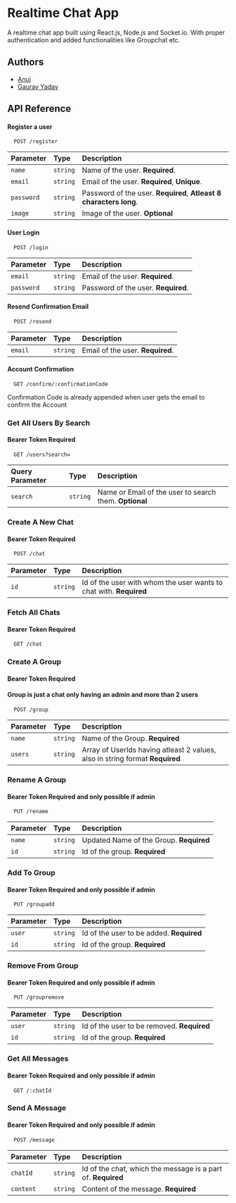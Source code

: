
# Realtime Chat App

A realtime chat app built using React.js, Node.js and Socket.io. With proper authentication and added functionalities like Groupchat etc.



## Authors

- [Anuj](https://github.com/Anuj1p)
- [Gaurav Yadav](https://github.com/theydvgaurav)


## API Reference

#### Register a user

```http
  POST /register
```

| Parameter | Type     | Description                |
| :-------- | :------- | :------------------------- |
| `name`    | `string` | Name of the user. **Required**.|
| `email`   | `string` | Email of the user. **Required**, **Unique**. |
| `password ` | `string` | Password of the user. **Required**, **Atleast 8 characters long**. |
| `image` | `string` | Image of the user. **Optional** |

#### User Login

```http
  POST /login
```

| Parameter | Type     | Description                       |
| :-------- | :------- | :-------------------------------- |
| `email`| `string` |  Email of the user. **Required**.            |
| `password`| `string` |  Password of the user. **Required**.            |

#### Resend Confirmation Email

```http
  POST /resend
```

| Parameter | Type     | Description   |
| :-------- | :------- | :-------------|
| `email`| `string` |  Email of the user. **Required**. |

#### Account Confirmation 

```http
  GET /confirm/:confirmationCode
```
Confirmation Code is already appended when user gets the email to confirm the Account

### Get All Users By Search

#### Bearer Token Required

```http
  GET /users?search=
```

| Query Parameter | Type     | Description                |
| :---------------| :------- | :------------------------- |
| `search`        | `string` | Name or Email of the user to search them. **Optional**|

### Create A New Chat

#### Bearer Token Required

```http
  POST /chat
```

| Parameter | Type     | Description                |
| :---------------| :------- | :------------------------- |
| `id`        | `string` | Id of the user with whom the user wants to chat with. **Required**|

### Fetch All Chats 

#### Bearer Token Required

```http
  GET /chat
```
### Create A Group

#### Bearer Token Required
#### Group is just a chat only having an admin and more than 2 users

```http
  POST /group
```

| Parameter | Type     | Description                |
| :---------------| :------- | :------------------------- |
| `name`        | `string` | Name of the Group. **Required**|
| `users`        | `string` | Array of UserIds having atleast 2 values, also in string format **Required**|


### Rename A Group

#### Bearer Token Required and only possible if admin

```http
  PUT /rename
```

| Parameter | Type     | Description                |
| :---------------| :------- | :------------------------- |
| `name`        | `string` | Updated Name of the Group. **Required**|
| `id`        | `string` | Id of the group. **Required**|


### Add To Group

#### Bearer Token Required and only possible if admin

```http
  PUT /groupadd
```

| Parameter | Type     | Description                |
| :---------------| :------- | :------------------------- |
| `user`        | `string` | Id of the user to be added. **Required**|
| `id`        | `string` | Id of the group. **Required**|


### Remove From Group

#### Bearer Token Required and only possible if admin

```http
  PUT /groupremove
```

| Parameter | Type     | Description                |
| :---------------| :------- | :------------------------- |
| `user`        | `string` | Id of the user to be removed. **Required**|
| `id`        | `string` | Id of the group. **Required**|

### Get All Messages

#### Bearer Token Required and only possible if admin

```http
  GET /:chatId
```
### Send A Message

#### Bearer Token Required and only possible if admin

```http
  POST /message
```

| Parameter | Type     | Description                |
| :---------------| :------- | :------------------------- |
| `chatId`        | `string` | Id of the chat, which the message is a part of. **Required**|
| `content`        | `string` | Content of the message. **Required**|


